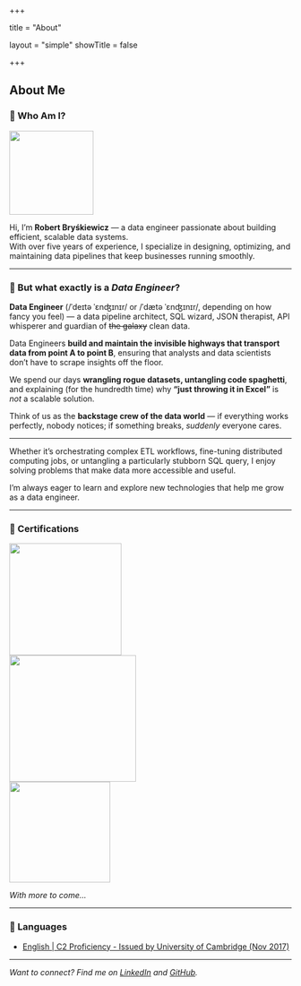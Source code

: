 +++

title = "About"

layout = "simple"
showTitle = false

+++

## About Me

### 👋 Who Am I?

<div class="flex items-center">
    <img src="/headshot/profileCircle.png" height="150" width="150">
    <p class="pl-[24px]">Hi, I’m <strong>Robert Bryśkiewicz</strong> — a data engineer passionate about building efficient, scalable data systems. <br/> With over five years of experience, I specialize in designing, optimizing, and maintaining data pipelines that keep businesses running smoothly.</p>
</div>

---

### 🔧 But what exactly is a _Data Engineer_?

**Data Engineer** (/ˈdeɪtə ˈɛnʤɪnɪr/ or /ˈdætə ˈɛnʤɪnɪr/, depending on how fancy you feel) — a data pipeline architect, SQL wizard, JSON therapist, API whisperer and guardian of ~~the galaxy~~ clean data.

Data Engineers **build and maintain the invisible highways that transport data from point A to point B**, ensuring that analysts and data scientists don’t have to scrape insights off the floor. 

We spend our days **wrangling rogue datasets, untangling code spaghetti**, and explaining (for the hundredth time) why **“just throwing it in Excel”** is *not* a scalable solution.

Think of us as the **backstage crew of the data world** — if everything works perfectly, nobody notices; if something breaks, *suddenly* everyone cares.

---

Whether it’s orchestrating complex ETL workflows, fine-tuning distributed computing jobs, or untangling a particularly stubborn SQL query, I enjoy solving problems that make data more accessible and useful.

I’m always eager to learn and explore new technologies that help me grow as a data engineer.

---

### 📜 Certifications

<div class="flex space-x-5">
    <div class="flex flex-col items-center">
        <a href="https://learn.microsoft.com/en-us/users/bryskiewiczr/credentials/1ef53e7585fbedb6" target="_blank">
            <div class="flex flex-row"><img style="cursor: pointer;" src="/certs/azureDataFundamentals.png" width="200" height="200"></div>
        </a>
    </div>
    <div class="flex flex-col items-center">
        <a href="https://www.credly.com/badges/4bb25ce3-43ed-48c5-9cce-e60bb66666aa" target="_blank">
            <div class="flex flex-row"><img style="cursor: pointer;" src="/certs/apacheAirflowFundamentals.png" width="226" height="226"></div>
        </a>
    </div>
    <div class="flex flex-col items-center">
        <a href="https://credentials.databricks.com/a93795d9-fc83-4229-ac1b-58ad38e52bd0" target="_blank">
            <div class="flex-row"><img style="cursor: pointer;" src="/certs/databricksLakehouseFundamentals.png" width="180" height="180"></div>
        </a>
    </div>
</div>

*With more to come...*

---

### 📜 Languages

- [English | C2 Proficiency - Issued by University of Cambridge (Nov 2017)](https://www.cambridgeenglish.org/exams-and-tests/proficiency/)

---

*Want to connect? Find me on [LinkedIn](https://www.linkedin.com/in/bryskiewiczr/) and [GitHub](https://www.github.com/bryskiewiczr).*  
